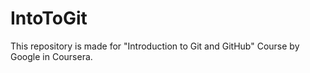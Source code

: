 # IntoToGit
This repository is made for "Introduction to Git and GitHub" Course by Google in Coursera.
